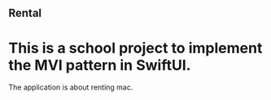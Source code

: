 ## Rental

# This is a school project to implement the MVI pattern in SwiftUI.
The application is about renting mac.
